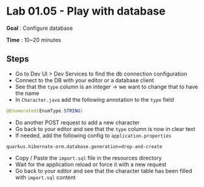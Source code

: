 # Lab 01.05 - Play with database

**Goal** : Configure database

**Time** : 10~20 minutes

## Steps

- Go to Dev UI > Dev Services to find the db connection configuration
- Connect to the DB with your editor or a database client
- See that the `type` column is an integer -> we want to change that to have the name
- In `Character.java` add the following annotation to the `type` field

```java
@Enumerated(EnumType.STRING)
```

- Do another POST request to add a new character
- Go back to your editor and see that the `type` column is now in clear text
- If needed, add the following config to `application.properties`

```text
quarkus.hibernate-orm.database.generation=drop-and-create
```

- Copy / Paste the `import.sql` file in the resources directory
- Wait for the application reload or force it with a new request
- Go back to your editor and see that the character table has been filled with `import.sql` content
